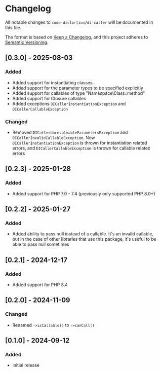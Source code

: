 # Changelog

All notable changes to `code-distortion/di-caller` will be documented in this file.

The format is based on [Keep a Changelog](https://keepachangelog.com/en/1.1.0/), and this project adheres to [Semantic Versioning](https://semver.org/spec/v2.0.0.html).



## [0.3.0] - 2025-08-03

### Added
- Added support for instantiating classes
- Added support for the parameter types to be specified explicitly
- Added support for callables of type "Namespace\Class::method"
- Added support for Closure callables
- Added exceptions `DICallerInstantiationException` and `DICallerCallableException`

### Changed
- Removed `DICallerUnresolvableParametersException` and `DICallerInvalidCallableException`. Now `DICallerInstantiationException` is thrown for instantiation related errors, and `DICallerCallableException` is thrown for callable related errors



## [0.2.3] - 2025-01-28

### Added
- Added support for PHP 7.0 - 7.4 (previously only supported PHP 8.0+)



## [0.2.2] - 2025-01-27

### Added
- Added ability to pass null instead of a callable. It's an invalid callable, but in the case of other libraries that use this package, it's useful to be able to pass null sometimes



## [0.2.1] - 2024-12-17

### Added
- Added support for PHP 8.4



## [0.2.0] - 2024-11-09

### Changed
- Renamed `->isCallable()` to `->canCall()`



## [0.1.0] - 2024-09-12

### Added
- Initial release
